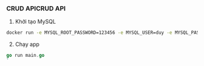 ### CRUD APICRUD API

1. Khởi tạo MySQL

```bash
docker run -e MYSQL_ROOT_PASSWORD=123456 -e MYSQL_USER=duy -e MYSQL_PASSWORD=123456 -e MYSQL_DATABASE=todolist -d  -p 3306:3306 -v crud:/var/lib/mysql -v $PWD/init.sql:/docker-entrypoint-initdb.d/init.sql mysql:5
```

2. Chạy app

```go
go run main.go
`